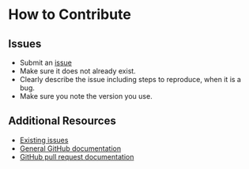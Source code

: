 How to Contribute
=================
    
Issues
------

* Submit an [issue](https://github.com/jaymoulin/bandcamp-down-chrome-ext/issues/)
* Make sure it does not already exist.
* Clearly describe the issue including steps to reproduce, when it is a bug.
* Make sure you note the version you use.

Additional Resources
--------------------

* [Existing issues](https://github.com/jaymoulin/bandcamp-down-chrome-ext/issues/)
* [General GitHub documentation](https://help.github.com/)
* [GitHub pull request documentation](https://help.github.com/send-pull-requests/)
